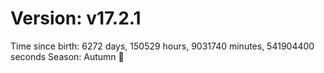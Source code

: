 # Version: v17.2.1
Time since birth: 6272 days, 150529 hours, 9031740 minutes, 541904400 seconds
Season: Autumn 🍁
